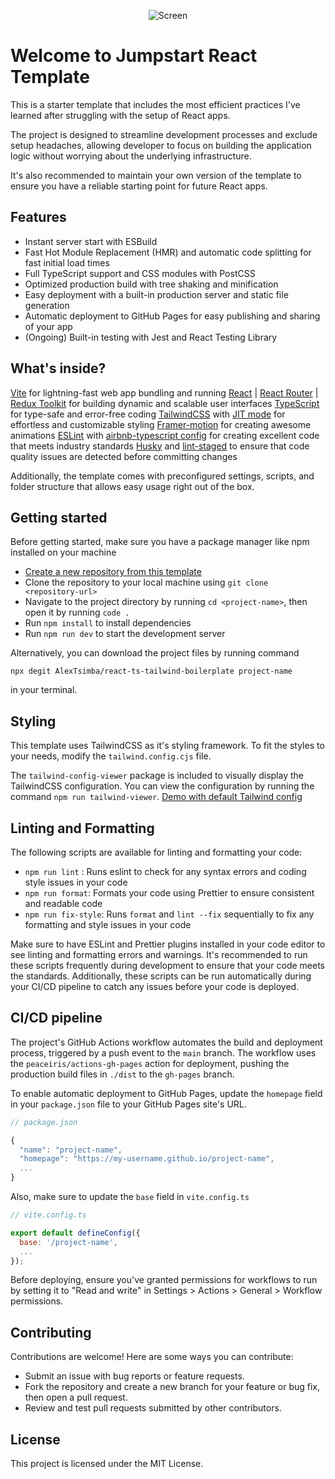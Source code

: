 <p align="center">
  <img src="https://user-images.githubusercontent.com/47917765/227205614-44a1cd68-f504-487f-9755-86648b3ee761.gif" alt="Screen" />
</p>


# Welcome to Jumpstart React Template

This is a starter template that includes the most efficient practices I've learned after struggling with the setup of React apps.

The project is designed to streamline development processes and exclude setup headaches,
allowing developer to focus on building the application logic without worrying about the underlying infrastructure.

It's also recommended to maintain your own version of the template to ensure you have a reliable starting point for future React apps.

## Features

- Instant server start with ESBuild
- Fast Hot Module Replacement (HMR) and automatic code splitting for fast initial load times
- Full TypeScript support and CSS modules with PostCSS
- Optimized production build with tree shaking and minification
- Easy deployment with a built-in production server and static file generation
- Automatic deployment to GitHub Pages for easy publishing and sharing of your app
- (Ongoing) Built-in testing with Jest and React Testing Library


## What's inside?

[Vite](https://vitejs.dev/) for lightning-fast web app bundling and running
[React](https://reactjs.org/) | [React Router](https://reactrouter.com/) | [Redux Toolkit](https://redux-toolkit.js.org/) for building dynamic and scalable user interfaces
[TypeScript](https://www.typescriptlang.org/) for type-safe and error-free coding
[TailwindCSS](https://tailwindcss.com/) with [JIT mode](https://v2.tailwindcss.com/docs/just-in-time-mode) for effortless and customizable styling
[Framer-motion](https://www.framer.com/motion/) for creating awesome animations
[ESLint](https://eslint.org/) with [airbnb-typescript config](https://www.npmjs.com/package/eslint-config-airbnb-typescript) for creating excellent code that meets industry standards
[Husky](https://typicode.github.io/husky/#/) and [lint-staged](https://github.com/okonet/lint-staged) to ensure that code quality issues are detected before committing changes

Additionally, the template comes with preconfigured settings, scripts, and folder structure that allows easy usage right out of the box.

## Getting started

Before getting started, make sure you have a package manager like npm installed on your machine

- [Create a new repository from this template](https://github.com/AlexTsimba/react-ts-tailwind-boilerplate/generate)
- Clone the repository to your local machine using `git clone <repository-url>`
- Navigate to the project directory by running `cd <project-name>`, then open it by running `code .`
- Run `npm install` to install dependencies
- Run `npm run dev` to start the development server

Alternatively, you can download the project files by running command
```
npx degit AlexTsimba/react-ts-tailwind-boilerplate project-name
```
in your terminal.

## Styling

This template uses TailwindCSS as it's styling framework.
To fit the styles to your needs, modify the `tailwind.config.cjs` file.

The `tailwind-config-viewer` package is included to visually display the TailwindCSS configuration.
You can view the configuration by running the command `npm run tailwind-viewer`.
[Demo with default Tailwind config](https://rogden.github.io/tailwind-config-viewer/)

## Linting and Formatting

The following scripts are available for linting and formatting your code:

- `npm run lint` : Runs eslint to check for any syntax errors and coding style issues in your code
- `npm run format`: Formats your code using Prettier to ensure consistent and readable code
- `npm run fix-style`: Runs `format` and `lint --fix` sequentially to fix any formatting and style issues in your code

Make sure to have ESLint and Prettier plugins installed in your code editor to see linting and formatting errors and warnings.
It's recommended to run these scripts frequently during development to ensure that your code meets the standards.
Additionally, these scripts can be run automatically during your CI/CD pipeline to catch any issues before your code is deployed.


## CI/CD pipeline

The project's GitHub Actions workflow automates the build and deployment process, triggered by a push event to the `main` branch.
The workflow uses the `peaceiris/actions-gh-pages` action for deployment,
pushing the production build files in `./dist` to the `gh-pages` branch.

To enable automatic deployment to GitHub Pages, update the `homepage` field in your `package.json` file to your GitHub Pages site's URL.

``` js
// package.json

{
  "name": "project-name",
  "homepage": "https://my-username.github.io/project-name",
  ...
}
```

Also, make sure to update the `base` field in `vite.config.ts`

``` js
// vite.config.ts

export default defineConfig({
  base: '/project-name',
  ...
});
```

Before deploying, ensure you've granted permissions for workflows to run by setting it to
"Read and write" in Settings > Actions > General > Workflow permissions.

## Contributing

Contributions are welcome! Here are some ways you can contribute:

- Submit an issue with bug reports or feature requests.
- Fork the repository and create a new branch for your feature or bug fix, then open a pull request.
- Review and test pull requests submitted by other contributors.

## License

This project is licensed under the MIT License.
